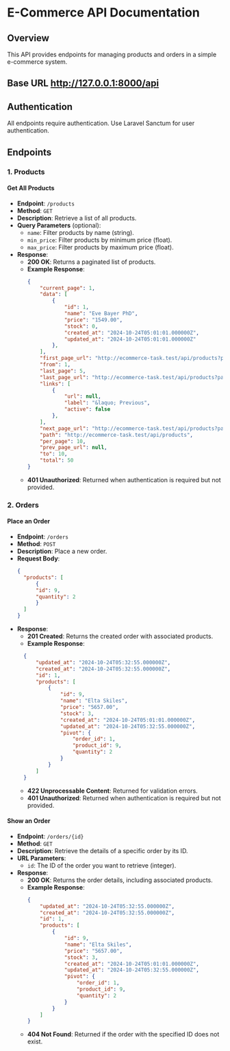 # E-Commerce API Documentation

## Overview

This API provides endpoints for managing products and orders in a simple e-commerce system.

## Base URL http://127.0.0.1:8000/api
## Authentication

All endpoints require authentication. Use Laravel Sanctum for user authentication.

## Endpoints

### 1. Products

#### Get All Products

- **Endpoint**: `/products`
- **Method**: `GET`
- **Description**: Retrieve a list of all products.
- **Query Parameters** (optional):
  - `name`: Filter products by name (string).
  - `min_price`: Filter products by minimum price (float).
  - `max_price`: Filter products by maximum price (float).
- **Response**:
  - **200 OK**: Returns a paginated list of products.
  - **Example Response**:
    ```json
    {
        "current_page": 1,
        "data": [
            {
                "id": 1,
                "name": "Eve Bayer PhD",
                "price": "1549.00",
                "stock": 0,
                "created_at": "2024-10-24T05:01:01.000000Z",
                "updated_at": "2024-10-24T05:01:01.000000Z"
            },
        ],
        "first_page_url": "http://ecommerce-task.test/api/products?page=1",
        "from": 1,
        "last_page": 5,
        "last_page_url": "http://ecommerce-task.test/api/products?page=5",
        "links": [
            {
                "url": null,
                "label": "&laquo; Previous",
                "active": false
            },
        ],
        "next_page_url": "http://ecommerce-task.test/api/products?page=2",
        "path": "http://ecommerce-task.test/api/products",
        "per_page": 10,
        "prev_page_url": null,
        "to": 10,
        "total": 50
    }
    ```
   - **401 Unauthorized**: Returned when authentication is required but not provided.

### 2. Orders

#### Place an Order

- **Endpoint**: `/orders`
- **Method**: `POST`
- **Description**: Place a new order.
- **Request Body**:
  ```json
  {
    "products": [
        {
        "id": 9,
        "quantity": 2
        }
    ]
  }
  ```
- **Response**:
  - **201 Created**: Returns the created order with associated products.
  - **Example Response**:
  ```json
    {
        "updated_at": "2024-10-24T05:32:55.000000Z",
        "created_at": "2024-10-24T05:32:55.000000Z",
        "id": 1,
        "products": [
            {
                "id": 9,
                "name": "Elta Skiles",
                "price": "5657.00",
                "stock": 3,
                "created_at": "2024-10-24T05:01:01.000000Z",
                "updated_at": "2024-10-24T05:32:55.000000Z",
                "pivot": {
                    "order_id": 1,
                    "product_id": 9,
                    "quantity": 2
                }
            }
        ]
    }
  ```
   - **422 Unprocessable Content**: Returned for validation errors.
   - **401 Unauthorized**: Returned when authentication is required but not provided.
     
#### Show an Order
- **Endpoint**: `/orders/{id}`
- **Method**: `GET`
- **Description**: Retrieve the details of a specific order by its ID.
- **URL Parameters**:
  - `id`: The ID of the order you want to retrieve (integer).
- **Response**:
  - **200 OK**: Returns the order details, including associated products.
  - **Example Response**:
    ```json
    {
        "updated_at": "2024-10-24T05:32:55.000000Z",
        "created_at": "2024-10-24T05:32:55.000000Z",
        "id": 1,
        "products": [
            {
                "id": 9,
                "name": "Elta Skiles",
                "price": "5657.00",
                "stock": 3,
                "created_at": "2024-10-24T05:01:01.000000Z",
                "updated_at": "2024-10-24T05:32:55.000000Z",
                "pivot": {
                    "order_id": 1,
                    "product_id": 9,
                    "quantity": 2
                }
            }
        ]
    }
    ```
   - **404 Not Found**: Returned if the order with the specified ID does not exist.
